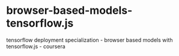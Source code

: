 # browser-based-models-tensorflow.js
tensorflow deployment specialization -  browser based models with tensorflow.js - coursera 
